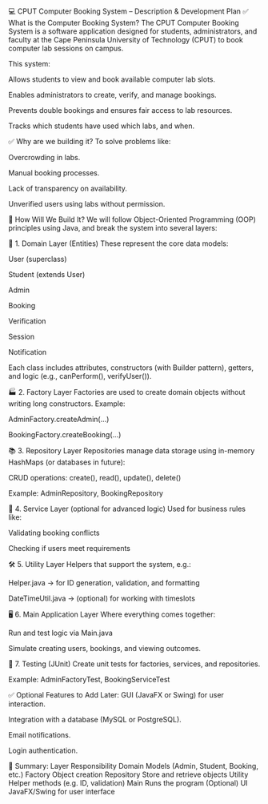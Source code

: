💻 CPUT Computer Booking System – Description & Development Plan
✅ What is the Computer Booking System?
The CPUT Computer Booking System is a software application designed for students, administrators, and faculty at the Cape Peninsula University of Technology (CPUT) to book computer lab sessions on campus.

This system:

Allows students to view and book available computer lab slots.

Enables administrators to create, verify, and manage bookings.

Prevents double bookings and ensures fair access to lab resources.

Tracks which students have used which labs, and when.

✅ Why are we building it?
To solve problems like:

Overcrowding in labs.

Manual booking processes.

Lack of transparency on availability.

Unverified users using labs without permission.

🔧 How Will We Build It?
We will follow Object-Oriented Programming (OOP) principles using Java, and break the system into several layers:

📁 1. Domain Layer (Entities)
These represent the core data models:

User (superclass)

Student (extends User)

Admin

Booking

Verification

Session

Notification

Each class includes attributes, constructors (with Builder pattern), getters, and logic (e.g., canPerform(), verifyUser()).

🏭 2. Factory Layer
Factories are used to create domain objects without writing long constructors. Example:

AdminFactory.createAdmin(...)

BookingFactory.createBooking(...)

📚 3. Repository Layer
Repositories manage data storage using in-memory HashMaps (or databases in future):

CRUD operations: create(), read(), update(), delete()

Example: AdminRepository, BookingRepository

🔧 4. Service Layer (optional for advanced logic)
Used for business rules like:

Validating booking conflicts

Checking if users meet requirements

🛠️ 5. Utility Layer
Helpers that support the system, e.g.:

Helper.java → for ID generation, validation, and formatting

DateTimeUtil.java → (optional) for working with timeslots

🖥️ 6. Main Application Layer
Where everything comes together:

Run and test logic via Main.java

Simulate creating users, bookings, and viewing outcomes.

🧪 7. Testing (JUnit)
Create unit tests for factories, services, and repositories.

Example: AdminFactoryTest, BookingServiceTest

✅ Optional Features to Add Later:
GUI (JavaFX or Swing) for user interaction.

Integration with a database (MySQL or PostgreSQL).

Email notifications.

Login authentication.

📌 Summary:
Layer	Responsibility
Domain	Models (Admin, Student, Booking, etc.)
Factory	Object creation
Repository	Store and retrieve objects
Utility	Helper methods (e.g. ID, validation)
Main	Runs the program
(Optional) UI	JavaFX/Swing for user interface
